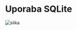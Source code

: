 # Uporaba SQLite

![slika](https://user-images.githubusercontent.com/37327117/188900727-27128110-27ab-495a-9d99-2dda20377f40.png)
